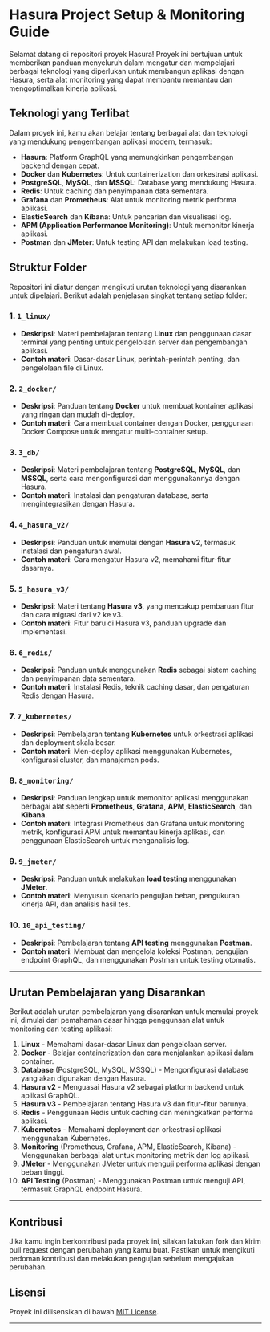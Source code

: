 # Hasura Project Setup & Monitoring Guide

Selamat datang di repositori proyek Hasura! Proyek ini bertujuan untuk memberikan panduan menyeluruh dalam mengatur dan mempelajari berbagai teknologi yang diperlukan untuk membangun aplikasi dengan Hasura, serta alat monitoring yang dapat membantu memantau dan mengoptimalkan kinerja aplikasi.

## Teknologi yang Terlibat

Dalam proyek ini, kamu akan belajar tentang berbagai alat dan teknologi yang mendukung pengembangan aplikasi modern, termasuk:
- **Hasura**: Platform GraphQL yang memungkinkan pengembangan backend dengan cepat.
- **Docker** dan **Kubernetes**: Untuk containerization dan orkestrasi aplikasi.
- **PostgreSQL**, **MySQL**, dan **MSSQL**: Database yang mendukung Hasura.
- **Redis**: Untuk caching dan penyimpanan data sementara.
- **Grafana** dan **Prometheus**: Alat untuk monitoring metrik performa aplikasi.
- **ElasticSearch** dan **Kibana**: Untuk pencarian dan visualisasi log.
- **APM (Application Performance Monitoring)**: Untuk memonitor kinerja aplikasi.
- **Postman** dan **JMeter**: Untuk testing API dan melakukan load testing.

## Struktur Folder

Repositori ini diatur dengan mengikuti urutan teknologi yang disarankan untuk dipelajari. Berikut adalah penjelasan singkat tentang setiap folder:

### 1. `1_linux/`
- **Deskripsi**: Materi pembelajaran tentang **Linux** dan penggunaan dasar terminal yang penting untuk pengelolaan server dan pengembangan aplikasi.
- **Contoh materi**: Dasar-dasar Linux, perintah-perintah penting, dan pengelolaan file di Linux.

### 2. `2_docker/`
- **Deskripsi**: Panduan tentang **Docker** untuk membuat kontainer aplikasi yang ringan dan mudah di-deploy.
- **Contoh materi**: Cara membuat container dengan Docker, penggunaan Docker Compose untuk mengatur multi-container setup.

### 3. `3_db/`
- **Deskripsi**: Materi pembelajaran tentang **PostgreSQL**, **MySQL**, dan **MSSQL**, serta cara mengonfigurasi dan menggunakannya dengan Hasura.
- **Contoh materi**: Instalasi dan pengaturan database, serta mengintegrasikan dengan Hasura.

### 4. `4_hasura_v2/`
- **Deskripsi**: Panduan untuk memulai dengan **Hasura v2**, termasuk instalasi dan pengaturan awal.
- **Contoh materi**: Cara mengatur Hasura v2, memahami fitur-fitur dasarnya.

### 5. `5_hasura_v3/`
- **Deskripsi**: Materi tentang **Hasura v3**, yang mencakup pembaruan fitur dan cara migrasi dari v2 ke v3.
- **Contoh materi**: Fitur baru di Hasura v3, panduan upgrade dan implementasi.

### 6. `6_redis/`
- **Deskripsi**: Panduan untuk menggunakan **Redis** sebagai sistem caching dan penyimpanan data sementara.
- **Contoh materi**: Instalasi Redis, teknik caching dasar, dan pengaturan Redis dengan Hasura.

### 7. `7_kubernetes/`
- **Deskripsi**: Pembelajaran tentang **Kubernetes** untuk orkestrasi aplikasi dan deployment skala besar.
- **Contoh materi**: Men-deploy aplikasi menggunakan Kubernetes, konfigurasi cluster, dan manajemen pods.

### 8. `8_monitoring/`
- **Deskripsi**: Panduan lengkap untuk memonitor aplikasi menggunakan berbagai alat seperti **Prometheus**, **Grafana**, **APM**, **ElasticSearch**, dan **Kibana**.
- **Contoh materi**: Integrasi Prometheus dan Grafana untuk monitoring metrik, konfigurasi APM untuk memantau kinerja aplikasi, dan penggunaan ElasticSearch untuk menganalisis log.

### 9. `9_jmeter/`
- **Deskripsi**: Panduan untuk melakukan **load testing** menggunakan **JMeter**.
- **Contoh materi**: Menyusun skenario pengujian beban, pengukuran kinerja API, dan analisis hasil tes.

### 10. `10_api_testing/`
- **Deskripsi**: Pembelajaran tentang **API testing** menggunakan **Postman**.
- **Contoh materi**: Membuat dan mengelola koleksi Postman, pengujian endpoint GraphQL, dan menggunakan Postman untuk testing otomatis.

---

## Urutan Pembelajaran yang Disarankan

Berikut adalah urutan pembelajaran yang disarankan untuk memulai proyek ini, dimulai dari pemahaman dasar hingga penggunaan alat untuk monitoring dan testing aplikasi:

1. **Linux** - Memahami dasar-dasar Linux dan pengelolaan server.
2. **Docker** - Belajar containerization dan cara menjalankan aplikasi dalam container.
3. **Database** (PostgreSQL, MySQL, MSSQL) - Mengonfigurasi database yang akan digunakan dengan Hasura.
4. **Hasura v2** - Menguasai Hasura v2 sebagai platform backend untuk aplikasi GraphQL.
5. **Hasura v3** - Pembelajaran tentang Hasura v3 dan fitur-fitur barunya.
6. **Redis** - Penggunaan Redis untuk caching dan meningkatkan performa aplikasi.
7. **Kubernetes** - Memahami deployment dan orkestrasi aplikasi menggunakan Kubernetes.
8. **Monitoring** (Prometheus, Grafana, APM, ElasticSearch, Kibana) - Menggunakan berbagai alat untuk monitoring metrik dan log aplikasi.
9. **JMeter** - Menggunakan JMeter untuk menguji performa aplikasi dengan beban tinggi.
10. **API Testing** (Postman) - Menggunakan Postman untuk menguji API, termasuk GraphQL endpoint Hasura.

---

## Kontribusi

Jika kamu ingin berkontribusi pada proyek ini, silakan lakukan fork dan kirim pull request dengan perubahan yang kamu buat. Pastikan untuk mengikuti pedoman kontribusi dan melakukan pengujian sebelum mengajukan perubahan.

## Lisensi

Proyek ini dilisensikan di bawah [MIT License](LICENSE.md).

---
